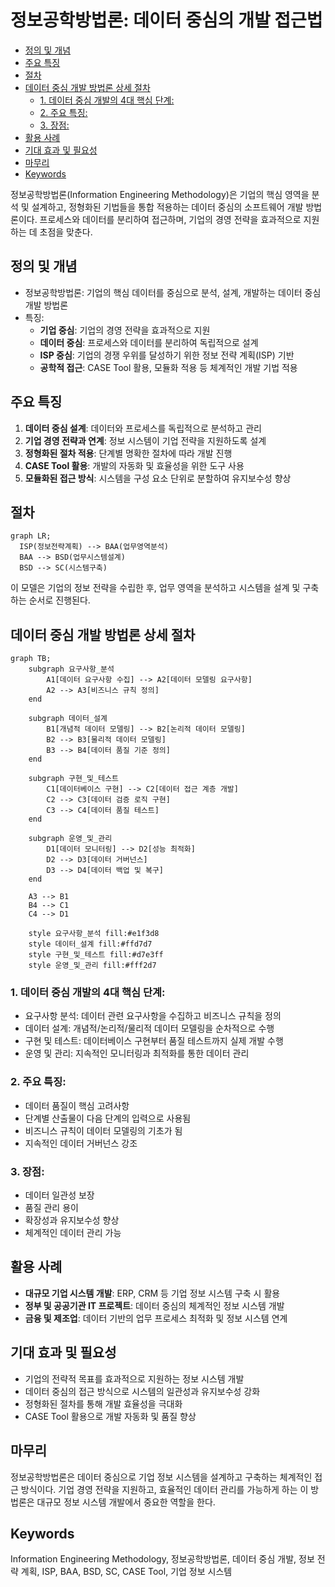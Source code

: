 # 정보공학방법론: 데이터 중심의 개발 접근법

<!-- mtoc-start -->

- [정의 및 개념](#정의-및-개념)
- [주요 특징](#주요-특징)
- [절차](#절차)
- [데이터 중심 개발 방법론 상세 절차](#데이터-중심-개발-방법론-상세-절차)
  - [1. 데이터 중심 개발의 4대 핵심 단계:](#1-데이터-중심-개발의-4대-핵심-단계)
  - [2. 주요 특징:](#2-주요-특징)
  - [3. 장점:](#3-장점)
- [활용 사례](#활용-사례)
- [기대 효과 및 필요성](#기대-효과-및-필요성)
- [마무리](#마무리)
- [Keywords](#keywords)

<!-- mtoc-end -->

정보공학방법론(Information Engineering Methodology)은 기업의 핵심 영역을 분석 및 설계하고, 정형화된 기법들을 통합 적용하는 데이터 중심의 소프트웨어 개발 방법론이다. 프로세스와 데이터를 분리하여 접근하며, 기업의 경영 전략을 효과적으로 지원하는 데 초점을 맞춘다.

## 정의 및 개념

- 정보공학방법론: 기업의 핵심 데이터를 중심으로 분석, 설계, 개발하는 데이터 중심 개발 방법론
- 특징:
  - **기업 중심**: 기업의 경영 전략을 효과적으로 지원
  - **데이터 중심**: 프로세스와 데이터를 분리하여 독립적으로 설계
  - **ISP 중심**: 기업의 경쟁 우위를 달성하기 위한 정보 전략 계획(ISP) 기반
  - **공학적 접근**: CASE Tool 활용, 모듈화 적용 등 체계적인 개발 기법 적용

## 주요 특징

1. **데이터 중심 설계**: 데이터와 프로세스를 독립적으로 분석하고 관리
2. **기업 경영 전략과 연계**: 정보 시스템이 기업 전략을 지원하도록 설계
3. **정형화된 절차 적용**: 단계별 명확한 절차에 따라 개발 진행
4. **CASE Tool 활용**: 개발의 자동화 및 효율성을 위한 도구 사용
5. **모듈화된 접근 방식**: 시스템을 구성 요소 단위로 분할하여 유지보수성 향상

## 절차

```mermaid
graph LR;
  ISP(정보전략계획) --> BAA(업무영역분석)
  BAA --> BSD(업무시스템설계)
  BSD --> SC(시스템구축)
```

이 모델은 기업의 정보 전략을 수립한 후, 업무 영역을 분석하고 시스템을 설계 및 구축하는 순서로 진행된다.

## 데이터 중심 개발 방법론 상세 절차

```mermaid
graph TB;
    subgraph 요구사항_분석
        A1[데이터 요구사항 수집] --> A2[데이터 모델링 요구사항]
        A2 --> A3[비즈니스 규칙 정의]
    end

    subgraph 데이터_설계
        B1[개념적 데이터 모델링] --> B2[논리적 데이터 모델링]
        B2 --> B3[물리적 데이터 모델링]
        B3 --> B4[데이터 품질 기준 정의]
    end

    subgraph 구현_및_테스트
        C1[데이터베이스 구현] --> C2[데이터 접근 계층 개발]
        C2 --> C3[데이터 검증 로직 구현]
        C3 --> C4[데이터 품질 테스트]
    end

    subgraph 운영_및_관리
        D1[데이터 모니터링] --> D2[성능 최적화]
        D2 --> D3[데이터 거버넌스]
        D3 --> D4[데이터 백업 및 복구]
    end

    A3 --> B1
    B4 --> C1
    C4 --> D1

    style 요구사항_분석 fill:#e1f3d8
    style 데이터_설계 fill:#ffd7d7
    style 구현_및_테스트 fill:#d7e3ff
    style 운영_및_관리 fill:#fff2d7
```

### 1. 데이터 중심 개발의 4대 핵심 단계:

- 요구사항 분석: 데이터 관련 요구사항을 수집하고 비즈니스 규칙을 정의
- 데이터 설계: 개념적/논리적/물리적 데이터 모델링을 순차적으로 수행
- 구현 및 테스트: 데이터베이스 구현부터 품질 테스트까지 실제 개발 수행
- 운영 및 관리: 지속적인 모니터링과 최적화를 통한 데이터 관리

### 2. 주요 특징:

- 데이터 품질이 핵심 고려사항
- 단계별 산출물이 다음 단계의 입력으로 사용됨
- 비즈니스 규칙이 데이터 모델링의 기초가 됨
- 지속적인 데이터 거버넌스 강조

### 3. 장점:

- 데이터 일관성 보장
- 품질 관리 용이
- 확장성과 유지보수성 향상
- 체계적인 데이터 관리 가능

## 활용 사례

- **대규모 기업 시스템 개발**: ERP, CRM 등 기업 정보 시스템 구축 시 활용
- **정부 및 공공기관 IT 프로젝트**: 데이터 중심의 체계적인 정보 시스템 개발
- **금융 및 제조업**: 데이터 기반의 업무 프로세스 최적화 및 정보 시스템 연계

## 기대 효과 및 필요성

- 기업의 전략적 목표를 효과적으로 지원하는 정보 시스템 개발
- 데이터 중심의 접근 방식으로 시스템의 일관성과 유지보수성 강화
- 정형화된 절차를 통해 개발 효율성을 극대화
- CASE Tool 활용으로 개발 자동화 및 품질 향상

## 마무리

정보공학방법론은 데이터 중심으로 기업 정보 시스템을 설계하고 구축하는 체계적인 접근 방식이다. 기업 경영 전략을 지원하고, 효율적인 데이터 관리를 가능하게 하는 이 방법론은 대규모 정보 시스템 개발에서 중요한 역할을 한다.

## Keywords

Information Engineering Methodology, 정보공학방법론, 데이터 중심 개발, 정보 전략 계획, ISP, BAA, BSD, SC, CASE Tool, 기업 정보 시스템
